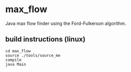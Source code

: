 # max_flow

Java max flow finder using the Ford-Fulkerson algorithm.

## build instructions (linux)

```
cd max_flow
source ./tools/source_me
compile
java Main
```
